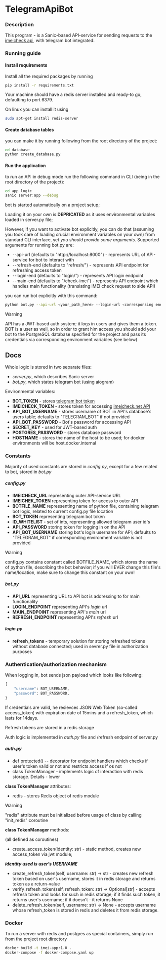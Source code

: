 # TelegramApiBot

### Description

This program - is a Sanic-based API-service for sending requests to the [imeicheck api](https://imeicheck.net/promo-api),
with telegram bot integrated.


### Running guide 

#### Install requirements
Install all the required packages by running
```bash
pip install -r requirements.txt
```

Your machine should have a redis server installed and ready-to go, defaulting to port 6379.

On linux you can install it using 
```bash
sudo apt-get install redis-server
```

#### Create database tables
you can make it by running following from the root directory of the project: 
```bash
cd database
python create_database.py
```

#### Run the application
to run an API in debug mode run the following command in CLI (being in the root directory of the project):
```bash
cd app_logic
sanic server:app --debug
```

bot is started automatically on a project setup; 

Loading it on your own is **DEPRICATED** as it uses environmental variables loaded in server.py file;

However, if you want to activate bot explicitly, you can do that (assuming you took care of loading crucial
environment variables on your own) from standard CLI interface, yet _you should provide some arguments_. 
Supported arguments for running bot.py are:
+ --api-url (defaults to "http://localhost:8000") - represents URL of API-service for bot to interact with
+ --refresh-end (defaults to "refresh/") - represents API endpoint for refreshing access token
+ --login-end (defaults to "login/") - represents API login endpoint
+ --main-end (defaults to "/check-imei") - represents API endpoint which handles main functionality 
(translating IMEI check request to side API)

you can run bot explicitly with this command:
```bash
python bot.py --api-url <your_path_here> --login-url <corresponsing endpoint> --refresh-end <corr. endpoint> --main-end <corr.endpoint>
```

> [!WARNING]
> API has a JWT-based auth system; it logs in users and gives them a token. BOT is a user as well,
> so in order to grant him access you should add your bot to the PostgreSQL database specified for 
> the project and pass its credentials via corresponding environment variables (see below)


## Docs
Whole logic is stored in two separate files:
+ _server.py_, which describes Sanic server
+ _bot.py_, which states telegram bot (using aiogram)

Environmental variables:
+ **BOT_TOKEN** - stores [telegram bot token](https://core.telegram.org/bots/tutorial#obtain-your-bot-token)
+ **IMEICHECK_TOKEN** - stores token for accessing [imeicheck.net API](https://imeicheck.net/promo-api)
+ **API_BOT_USERNAME** - stores username of BOT in API's database's users table; defaults 
to "TELEGRAM_BOT" if not provided
+ **API_BOT_PASSWORD** - Bot's password for accessing API
+ **SECRET_KEY** - used for JWT-based auth
+ **POSTGRES_PASSWORD** - stores database password
+ **HOSTNAME** - stores the name of the host to be used; for docker environments will be 
host.docker.internal

### Constants
Majority of used constants are stored in _config.py_, except for a few related to bot, stored in _bot.py_ 
##### config.py
+ **IMEICHECK_URL** representing outer API-service URL
+ **IMEICHEK_TOKEN** representing token for access to outer API
+ **BOTFILE_NAME** repressenting name of python file, containing telegram bot logic, 
related to current config.py file location
+ **BOT_TOKEN** representing telegram bot token
+ **ID_WHITELIST** - set of ints, representing allowed telegram user id's
+ **API_PASSWORD** storing token for logging in on the API
+ **API_BOT_USERNAME** storing bot's login username for API; defaults to "TELEGRAM_BOT" if corresponding
environment variable is not provided

> [!WARNING]
> config.py contains constant called BOTFILE_NAME, which stores the name of python file, 
> describing the bot behavior; if you will EVER change this file's name/location, make sure 
> to change this constant on your own!

##### bot.py
+ **API_URL** representing URL to API bot is addressing to for main functionality
+ **LOGIN_ENDPOINT** representing API's _login_ url
+ **MAIN_ENDPOINT** representing API's _main_ url
+ **REFRESH_ENDPOINT** representing API's _refresh_ url

##### login.py
+ **refresh_tokens** - temporary solution for storing refreshed tokens without database connected;
used in sevrer.py file in authorization purposes

### Authentication/authorization mechanism
When logging in, bot sends json payload which looks like following: 
```python
{
    "username": BOT_USERNAME,
    "password": BOT_PASSWORD,
}
```
If credentials are valid, he resievces JSON Web Token (so-called access_token) with expiration 
date of 15mins and a refresh_token, which lasts for 14days.

Refresh tokens are stored in a redis storage

 Auth logic is implemented in _auth.py_ file and /refresh endpoint of server.py

 ##### auth.py
+ def protected() -- decorator for endpoint handlers which checks if user's token valid or not and
restricts access if os not
+ class TokenManager - implements logic of interaction with redis storage. Details - lower

**class TokenManager** attributes:
+ redis - stores Redis object of redis module
> [!WARNING]
> "redis" attribute must be initialized before usage of class by calling "init_redis" coroutine

**class TokenManager** methods:

(all defined as coroutines)
+ create_access_token(identity: str) - static method, creates new access_token via jwt module;

_**identity used is user's USERNAME**_
+ create_refresh_token(self, username: str) -> str - creates new refresh token based on user's username, 
stores it in redis storage and returns token as a return-value
+ verify_refresh_token(self, refresh_token: str) -> Optional[str] - accepts refresh token and looks for
such in redis storage; if it finds such token, it returns user's username; if it doesn't - it returns None
+ delete_refresh_token(self, username: str) -> None - accepts username whose refresh_token is stored in redis
and deletes it from redis storage.

### Docker
To run a server with redis and postgres as special containers, simply run from the project root directory
```bash
docker build -t imei-app:1.0 .
docker-compose -f docker-compose.yaml up
```
